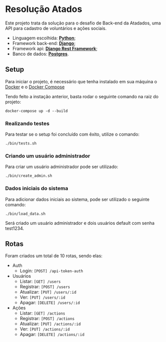 # Resolução Atados

Este projeto trata da solução para o desafio de Back-end da Atadados, uma API para cadastro de voluntários e ações sociais.

- Linguagem escolhida: [**Python**](https://www.python.org/);
- Framework back-end: [**Django**](https://www.djangoproject.com/);
- Framework api: [**Django Rest Framework**](https://www.django-rest-framework.org/);
- Banco de dados: [**Postgres**](https://www.postgresql.org/).

## Setup

Para iniciar o projeto, é necessário que tenha instalado em sua máquina o [Docker](https://docs.docker.com/engine/install/) e o [Docker Compose](https://docs.docker.com/compose/install/)

Tendo feito a instação anterior, basta rodar o seguinte comando na raiz do projeto:

```shell script
docker-compose up -d --build
```

### Realizando testes

Para testar se o setup foi concluído com êxito, utilize o comando:

```shell script
./bin/tests.sh
```

### Criando um usuário administrador

Para criar um usuário administrador pode ser utilizado:

```shell script
./bin/create_admin.sh
```

### Dados iniciais do sistema

Para adicionar dados iniciais ao sistema, pode ser utilizado o seguinte comando:

```shell script
./bin/load_data.sh
```

Será criado um usuário administrador e dois usuários default com senha test1234.

## Rotas

Foram criados um total de 10 rotas, sendo elas:
- Auth
  - Login: `[POST] /api-token-auth`
- Usuários
  - Listar: `[GET] /users`
  - Registrar: `[POST] /users`
  - Atualizar: `[PUT] /users/:id`
  - Ver: `[PUT] /users/:id`
  - Apagar: `[DELETE] /users/:id`
- Ações
  - Listar: `[GET] /actions`
  - Registrar: `[POST] /actions`
  - Atualizar: `[PUT] /actions/:id`
  - Ver: `[PUT] /actions/:id`
  - Apagar: `[DELETE] /actions/:id`
